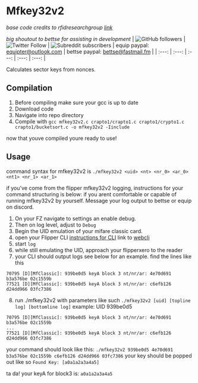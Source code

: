# Mfkey32v2
*base code credits to rfidresearchgroup [link](https://github.com/rfidresearchgroup/proxmark3)*

*big shoutout to bettse for assisting in development*
| ![GitHub followers](https://img.shields.io/github/followers/equipter?label=Equipter%20&logo=GitHub&style=flat-square) | ![Twitter Follow](https://img.shields.io/twitter/follow/equip0x80?color=b9d1ff&label=Equip0x80&logo=Twitter&style=flat-square) | ![Subreddit subscribers](https://img.shields.io/reddit/subreddit-subscribers/rfid?logo=reddit&logoColor=ffffff&style=flat-square) | equip paypal: equipter@outlook.com | bettse paypal: bettse@fastmail.fm |
| :---: | :---: | :---: | :---: | :---: |


Calculates sector keys from nonces. 

## Compilation 
1. Before compiling make sure your gcc is up to date 
2. Download code
3. Navigate into repo directory 
4. Compile with `gcc mfkey32v2.c crapto1/crapto1.c crapto1/crypto1.c crapto1/bucketsort.c -o mfkey32v2 -Iinclude`

now that youve compiled youre ready to use!

## Usage
command syntax for mfkey32v2 is `./mfkey32v2 <uid> <nt> <nr_0> <ar_0> <nt1> <nr_1> <ar_1>`

if you've come from the flipper mfkey32v2 logging, instructions for your command structuring is below:
if you arent comfortable or capable of running mfkey32v2 by yourself. Message your log output to bettse or equip on discord. 

1. On your FZ navigate to settings an enable debug. 
2. Then on log level, adjust to `Debug` 
3. Begin the UID emulation of your mifare classic card. 
4. open your Flipper CLI 
[instructions for CLI](https://forum.flipperzero.one/t/cli-command-line-interface-examples/1874) 
link to [webcli](https://my.flipp.dev/)
5. start `log` 
6. while still emulating the UID, approach your flipperxero to the reader 
7. your CLI should output logs see below for an example. find the lines like this 
```
70795 [D][MfClassic]: 939be0d5 keyA block 3 nt/nr/ar: 4e70d691 b3a576be 02c1559b
77521 [D][MfClassic]: 939be0d5 keyA block 3 nt/nr/ar: c6efb126 d24dd966 03fc7386
```
8. run ./mfkey32v2 with parameters like such 
`./mfkey32v2 [uid] [topline log] [bottomline log]`
example: UID 939be0d5 
```
70795 [D][MfClassic]: 939be0d5 keyA block 3 nt/nr/ar: 4e70d691 b3a576be 02c1559b
...
77521 [D][MfClassic]: 939be0d5 keyA block 3 nt/nr/ar: c6efb126 d24dd966 03fc7386
```
your command should look like this:
`./mfkey32v2 939be0d5 4e70d691 b3a576be 02c1559b c6efb126 d24dd966 03fc7386`
your key should be popped out like so 
`Found Key: [a0a1a2a3a4a5]`

ta da! your keyA for block3 is: `a0a1a2a3a4a5`
